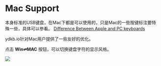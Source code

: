 # Mac Support

本身标准的USB键盘，在Mac下都是可以使用的，只是Mac的一些按键标注要特殊一些，具体可以参看。 [Difference Between Apple and PC keyboards](mac-support:mac-win)

ydkb.io针对Mac用户提供了一些友好的优化。

点击 **Win⇌MAC** 按钮，可以切换键盘字符的显示风格。  

<div style="width: 660px">

![](/assets/mac-support-01.png?660)
</div>